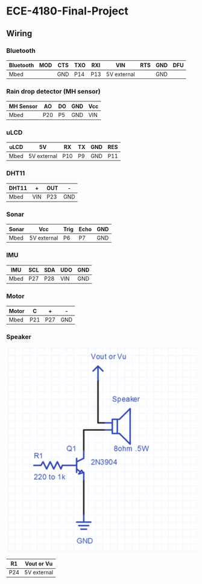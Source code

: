 # ECE-4180-Final-Project

## Wiring

### Bluetooth

| Bluetooth | MOD | CTS | TXO | RXI | VIN        | RTS | GND | DFU |
|-----     |-----|-----|-----|-----|-----       |-----|-----|-----|
|  Mbed    |     | GND | P14 | P13 | 5V external|     | GND |     |

### Rain drop detector (MH sensor)

| MH Sensor| AO  | DO  | GND | Vcc |
|-----     |-----|-----|-----|-----|
|  Mbed    | P20 | P5  | GND | VIN |

### uLCD

|uLCD| 5V         | RX  | TX | GND | RES |
|----|-----       |-----|----|-----|-----|
|Mbed| 5V external| P10 | P9 | GND | P11 |

### DHT11

|DHT11| +   | OUT | -  |
|---- |-----|-----|----|
|Mbed | VIN | P23 |GND |

### Sonar

|Sonar| Vcc       | Trig | Echo| GND|
|---- |-----      |----- |---- |----|
|Mbed |5V external| P6   |  P7 | GND|

### IMU

|IMU  | SCL | SDA | UDO| GND|
|---- |-----|-----|----|----|
|Mbed | P27 | P28 | VIN| GND|

### Motor

|Motor|C  | +  | -  |
|---  |---|--- |--- |
|Mbed |P21| P27| GND|


### Speaker

![speaker wiring](speaker.png)

|R1 |Vout or Vu |
|---|---        |
|P24|5V external|


